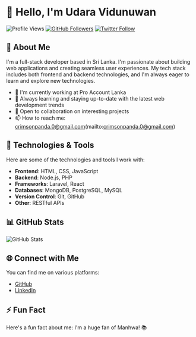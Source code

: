 # 👋 Hello, I'm Udara Vidunuwan

![Profile Views](https://komarev.com/ghpvc/?username=your-username)
[![GitHub Followers](https://img.shields.io/github/followers/your-username?label=Followers)](https://github.com/your-username)
[![Twitter Follow](https://img.shields.io/twitter/follow/your-twitter?style=social)](https://twitter.com/your-twitter)

## 🚀 About Me

I'm a full-stack developer based in Sri Lanka. I'm passionate about building web applications and creating seamless user experiences. My tech stack includes both frontend and backend technologies, and I'm always eager to learn and explore new technologies.

- 💼 I'm currently working at Pro Account Lanka
- 🌱 Always learning and staying up-to-date with the latest web development trends
- 🤝 Open to collaboration on interesting projects
- 📫 How to reach me: crimsonpanda.0@gmail.com(mailto:crimsonpanda.0@gmail.com)

## 🔧 Technologies & Tools

Here are some of the technologies and tools I work with:

- **Frontend**: HTML, CSS, JavaScript
- **Backend**: Node.js, PHP
- **Frameworks**: Laravel, React
- **Databases**: MongoDB, PostgreSQL, MySQL
- **Version Control**: Git, GitHub
- **Other**: RESTful APIs

## 📊 GitHub Stats

![GitHub Stats](https://github-readme-stats.vercel.app/api?username=your-username&show_icons=true&count_private=true&hide=stars&theme=dark)

## 🌐 Connect with Me

You can find me on various platforms:

- [GitHub](https://github.com/your-username)
- [LinkedIn]([https://linkedin.com/in/your-linkedin](https://www.linkedin.com/in/udara-vidunuwan-431493210/))
<!-- [Portfolio Website](https://your-portfolio-website.com) 
## 📕 Latest Blog Posts

- [Blog Post 1 Title](https://your-blog-url.com/blog-post-1)
- [Blog Post 2 Title](https://your-blog-url.com/blog-post-2)
-->

## ⚡ Fun Fact

Here's a fun fact about me: I'm a huge fan of Manhwa! 📚


